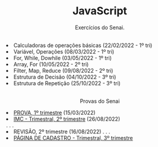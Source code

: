 <h1 align="center"> JavaScript </h1>
<p align="center">Exercícios do Senai.</p>
<br>
<li> Calculadoras de operações básicas (22/02/2022 - 1º tri)
<li> Variável, Operações (08/03/2022 - 1º tri) 
<li> For, While, Dowhile (03/05/2022 - 1º tri) 
<li> Array, For (10/05/2022 - 2º tri) 
<li> Filter, Map, Reduce (09/08/2022 - 2º tri)
<li> Estrutura de Decisão (04/10/2022 - 3º tri)
<li> Estrutura de Repetição (25/10/2022 - 3º tri)
<br>
<br>
<p align="center">Provas do Senai</p>
<li> <a href="https://github.com/raquelm16/Prova_15.03.2022">PROVA, 1º trimestre</a> (15/03/2022)
<li> <a href="https://github.com/raquelm16/IMC_26.08.2022">IMC - Trimestral, 2º trimestre</a> (26/08/2022)<br>
. . .
<li> REVISÃO, 2º trimestre (16/08/2022)
. . .
<li> <a href="https://github.com/raquelm16/Situacao.Problema_25.11.2022">PÁGINA DE CADASTRO - Trimestral, 3º trimestre</a>
